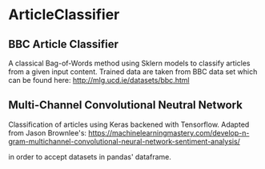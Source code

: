 # ArticleClassifier

## BBC Article Classifier

A classical Bag-of-Words method using Sklern models to classify articles from a given input content. Trained data are taken from BBC data set which can be found here: http://mlg.ucd.ie/datasets/bbc.html

## Multi-Channel Convolutional Neutral Network
Classification of articles using Keras backened with Tensorflow. Adapted from Jason Brownlee's: 
https://machinelearningmastery.com/develop-n-gram-multichannel-convolutional-neural-network-sentiment-analysis/

in order to accept datasets in pandas' dataframe.

